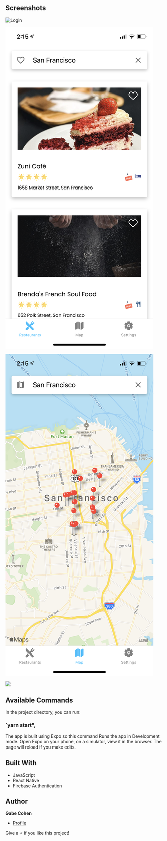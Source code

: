 <h1 align="center"><project-name></h1>

<p align="center"><project-description></p>

## Screenshots

![Login](/assets/screenshots/IMG_9981.png  "Login Page")

![Home Page](/assets/screenshots/IMG_9982.png "Home Page")
  
  ![Map](/assets/screenshots/IMG_9983.png "Map")

![](/screenshots/3.png)

## Available Commands

In the project directory, you can run:

### `yarn start",

The app is built using Expo so this command Runs the app in Development mode. Open Expo on your phone, on a simulator, view it in the browser. The page will reload if you make edits.

## Built With

- JavaScript
- React Native
- Firebase Authentication

## Author

**Gabe Cohen**

- [Profile](https://github.com/gcohen1928@gmail.com "Gabe Cohen")

Give a ⭐️ if you like this project!
